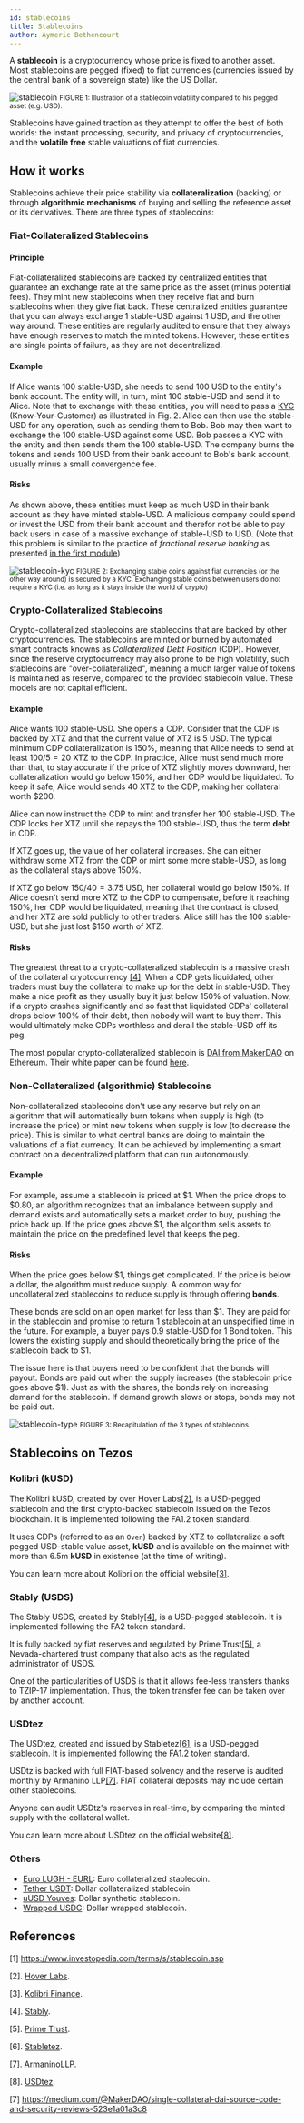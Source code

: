 ```yaml
---
id: stablecoins
title: Stablecoins
author: Aymeric Bethencourt
---
```


A **stablecoin** is a cryptocurrency whose price is fixed to another asset. Most stablecoins are pegged (fixed) to fiat currencies (currencies issued by the central bank of a sovereign state) like the US Dollar.

<p align="center">

![stablecoin](stablecoin.svg)
<small className="figure">FIGURE 1: Illustration of a stablecoin volatility compared to his pegged asset (e.g. USD).</small>

</p>

Stablecoins have gained traction as they attempt to offer the best of both worlds: the instant processing, security, and privacy of cryptocurrencies, and the **volatile free** stable valuations of fiat currencies.

## How it works

Stablecoins achieve their price stability via **collateralization** (backing) or through **algorithmic mechanisms** of buying and selling the reference asset or its derivatives. There are three types of stablecoins:

### Fiat-Collateralized Stablecoins

#### Principle

Fiat-collateralized stablecoins are backed by centralized entities that guarantee an exchange rate at the same price as the asset (minus potential fees). They mint new stablecoins when they receive fiat and burn stablecoins when they give fiat back. These centralized entities guarantee that you can always exchange 1 stable-USD against 1 USD, and the other way around. These entities are regularly audited to ensure that they always have enough reserves to match the minted tokens. However, these entities are single points of failure, as they are not decentralized.

#### Example

If Alice wants 100 stable-USD, she needs to send 100 USD to the entity's bank account. The entity will, in turn, mint 100 stable-USD and send it to Alice. Note that to exchange with these entities, you will need to pass a [KYC](https://en.wikipedia.org/wiki/Know_your_customer) (Know-Your-Customer) as illustrated in Fig. 2. Alice can then use the stable-USD for any operation, such as sending them to Bob. Bob may then want to exchange the 100 stable-USD against some USD. Bob passes a KYC with the entity and then sends them the 100 stable-USD. The company burns the tokens and sends 100 USD from their bank account to Bob's bank account, usually minus a small convergence fee.

#### Risks

As shown above, these entities must keep as much USD in their bank account as they have minted stable-USD. A malicious company could spend or invest the USD from their bank account and therefor not be able to pay back users in case of a massive exchange of stable-USD to USD. (Note that this problem is similar to the practice of _fractional reserve banking_ as presented [in the first module](/blockchain-basics))

<p align="center">

![stablecoin-kyc](stablecoin-kyc.svg)
<small className="figure">FIGURE 2: Exchanging stable coins against fiat currencies (or the other way around) is secured by a KYC. Exchanging stable coins between users do not require a KYC (i.e. as long as it stays inside the world of crypto)</small>

</p>

### Crypto-Collateralized Stablecoins

Crypto-collateralized stablecoins are stablecoins that are backed by other cryptocurrencies. The stablecoins are minted or burned by automated smart contracts knowns as _Collateralized Debt Position_ (CDP). However, since the reserve cryptocurrency may also prone to be high volatility, such stablecoins are "over-collateralized", meaning a much larger value of tokens is maintained as reserve, compared to the provided stablecoin value. These models are not capital efficient.

#### Example

Alice wants 100 stable-USD. She opens a CDP. Consider that the CDP is backed by XTZ and that the current value of XTZ is 5 USD. The typical minimum CDP collateralization is 150%, meaning that Alice needs to send at least $100 / 5 = 20$ XTZ to the CDP. In practice, Alice must send much more than that, to stay accurate if the price of XTZ slightly moves downward, her collateralization would go below 150%, and her CDP would be liquidated. To keep it safe, Alice would sends 40 XTZ to the CDP, making her collateral worth $200.

Alice can now instruct the CDP to mint and transfer her 100 stable-USD. The CDP locks her XTZ until she repays the 100 stable-USD, thus the term **debt** in CDP.

If XTZ goes up, the value of her collateral increases. She can either withdraw some XTZ from the CDP or mint some more stable-USD, as long as the collateral stays above 150%.

If XTZ go below $150 / 40 = 3.75$ USD, her collateral would go below 150%. If Alice doesn't send more XTZ to the CDP to compensate, before it reaching 150%, her CDP would be liquidated, meaning that the contract is closed, and her XTZ are sold publicly to other traders. Alice still has the 100 stable-USD, but she just lost $150 worth of XTZ.

#### Risks

The greatest threat to a crypto-collateralized stablecoin is a massive crash of the collateral cryptocurrency [[4]](/defi/stablecoins#references). When a CDP gets liquidated, other traders must buy the collateral to make up for the debt in stable-USD. They make a nice profit as they usually buy it just below 150% of valuation. Now, if a crypto crashes significantly and so fast that liquidated CDPs' collateral drops below 100% of their debt, then nobody will want to buy them. This would ultimately make CDPs worthless and derail the stable-USD off its peg.

The most popular crypto-collateralized stablecoin is [DAI from MakerDAO](https://makerdao.com/) on Ethereum. Their white paper can be found [here](https://makerdao.com/whitepaper/DaiDec17WP.pdf).

### Non-Collateralized (algorithmic) Stablecoins

Non-collateralized stablecoins don't use any reserve but rely on an algorithm that will automatically burn tokens when supply is high (to increase the price) or mint new tokens when supply is low (to decrease the price). This is similar to what central banks are doing to maintain the valuations of a fiat currency. It can be achieved by implementing a smart contract on a decentralized platform that can run autonomously.

#### Example

For example, assume a stablecoin is priced at $1. When the price drops to $0.80, an algorithm recognizes that an imbalance between supply and demand exists and automatically sets a market order to buy, pushing the price back up. If the price goes above $1, the algorithm sells assets to maintain the price on the predefined level that keeps the peg.

#### Risks

When the price goes below $1, things get complicated. If the price is below a dollar, the algorithm must reduce supply. A common way for uncollateralized stablecoins to reduce supply is through offering **bonds**.

These bonds are sold on an open market for less than $1. They are paid for in the stablecoin and promise to return 1 stablecoin at an unspecified time in the future. For example, a buyer pays 0.9 stable-USD for 1 Bond token. This lowers the existing supply and should theoretically bring the price of the stablecoin back to $1.

The issue here is that buyers need to be confident that the bonds will payout. Bonds are paid out when the supply increases (the stablecoin price goes above $1). Just as with the shares, the bonds rely on increasing demand for the stablecoin. If demand growth slows or stops, bonds may not be paid out.

<p align="center">

![stablecoin-type](stablecoin-types.svg)
<small className="figure">FIGURE 3: Recapitulation of the 3 types of stablecoins.</small>

</p>

## Stablecoins on Tezos

### Kolibri (kUSD)

The Kolibri kUSD, created by over Hover Labs[[2]](/defi/stablecoins#references), is a USD-pegged stablecoin and the ﬁrst crypto-backed stablecoin issued on the Tezos blockchain. It is implemented following the FA1.2 token standard.

It uses CDPs (referred to as an `Oven`) backed by XTZ to collateralize a soft pegged USD-stable value asset, **kUSD** and is available on the mainnet with more than 6.5m **kUSD** in existence (at the time of writing).

You can learn more about Kolibri on the official website[[3]](/defi/stablecoins#references).

### Stably (USDS)

The Stably USDS, created by Stably[[4]](/defi/stablecoins#references), is a USD-pegged stablecoin. It is implemented following the FA2 token standard.

It is fully backed by fiat reserves and regulated by Prime Trust[[5]](/defi/stablecoins#references), a Nevada-chartered trust company that also acts as the regulated administrator of USDS.

One of the particularities of USDS is that it allows fee-less transfers thanks to TZIP-17 implementation. Thus, the token transfer fee can be taken over by another account.

### USDtez

The USDtez, created and issued by Stabletez[[6]](/defi/stablecoins#references), is a USD-pegged stablecoin.
It is implemented following the FA1.2 token standard.

USDtz is backed with full FIAT-based solvency and the reserve is audited monthly by Armanino LLP[[7]](/defi/stablecoins#references). FIAT collateral deposits may include certain other stablecoins.

Anyone can audit USDtz's reserves in real-time, by comparing the minted supply with the collateral wallet.

You can learn more about USDtez on the official website[[8]](/defi/stablecoins#references).

### Others

- [Euro LUGH - EURL](https://www.lugh.io/): Euro collateralized stablecoin.
- [Tether USDT](https://tzkt.io/KT1XnTn74bUtxHfDtBmm2bGZAQfhPbvKWR8o/operations/): Dollar collateralized stablecoin.
- [uUSD Youves](https://tzkt.io/KT1XRPEPXbZK25r3Htzp2o1x7xdMMmfocKNW/tokens/0/transfers): Dollar synthetic stablecoin.
- [Wrapped USDC](https://tzkt.io/KT1UsSfaXyqcjSVPeiD7U1bWgKy3taYN7NWY/tokens/2/transfers): Dollar wrapped stablecoin.

## References

[1] <https://www.investopedia.com/terms/s/stablecoin.asp>

[2]. [Hover Labs](https://hover.engineering/).

[3]. [Kolibri Finance](https://kolibri.finance).

[4]. [Stably](https://www.stably.io).

[5]. [Prime Trust](https://www.primetrust.com/).

[6]. [Stabletez](https://stabletez.com/).

[7]. [ArmaninoLLP](https://www.armaninollp.com/).

[8]. [USDtez](https://usdtz.com/index.html).

[7] <https://medium.com/@MakerDAO/single-collateral-dai-source-code-and-security-reviews-523e1a01a3c8>
